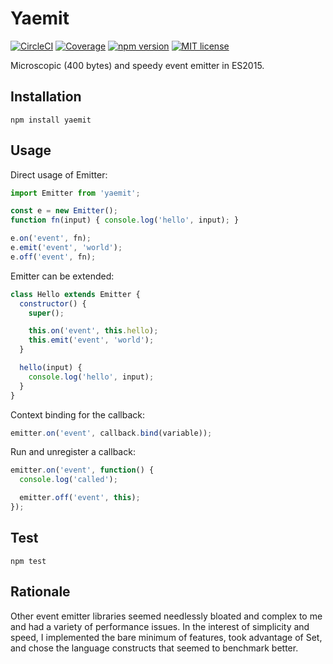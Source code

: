 # Yaemit
[![CircleCI](https://img.shields.io/circleci/project/github/kroogs/yaemit.svg)](https://circleci.com/gh/kroogs/yaemit)
[![Coverage](https://img.shields.io/coveralls/kroogs/yaemit.svg)](https://coveralls.io/github/kroogs/yaemit)
[![npm version](https://img.shields.io/npm/v/yaemit.svg)](https://www.npmjs.com/package/yaemit)
[![MIT license](https://img.shields.io/npm/l/yaemit.svg)](https://spdx.org/licenses/MIT)

Microscopic (400 bytes) and speedy event emitter in ES2015.

## Installation

  ```shell
  npm install yaemit
  ```

## Usage

  Direct usage of Emitter:
  ```javascript
  import Emitter from 'yaemit';

  const e = new Emitter();
  function fn(input) { console.log('hello', input); }

  e.on('event', fn);
  e.emit('event', 'world');
  e.off('event', fn);
  ```

  Emitter can be extended:
  ```javascript
  class Hello extends Emitter {
    constructor() {
      super();

      this.on('event', this.hello);
      this.emit('event', 'world');
    }

    hello(input) {
      console.log('hello', input);
    }
  }
  ```

  Context binding for the callback:
  ```javascript
  emitter.on('event', callback.bind(variable));
  ```

  Run and unregister a callback:
  ```javascript
  emitter.on('event', function() {
    console.log('called');

    emitter.off('event', this);
  });
  ```

## Test

  ```shell
  npm test
  ```

## Rationale

  Other event emitter libraries seemed needlessly bloated and
  complex to me and had a variety of performance issues. In the
  interest of simplicity and speed, I implemented the bare minimum
  of features, took advantage of Set, and chose the language
  constructs that seemed to benchmark better.
